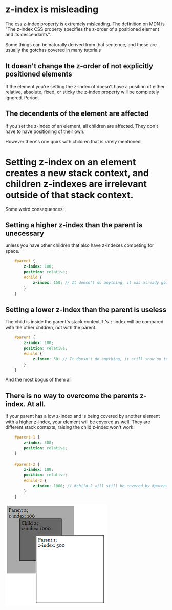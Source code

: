 z-index is misleading
=====================

The css z-index property is extremely misleading. The definition on MDN is
"The z-index CSS property specifies the z-order of a positioned element and its descendants".

Some things can be naturally derived from that sentence, and these are usually the gotchas covered in many tutorials

It doesn't change the z-order of not explicitly positioned elements
-------------------------------------------------------------------

If the element you're setting the z-index of doesn't have a position of either relative, absolute, fixed, or sticky
the z-index property will be completely ignored. Period.

The decendents of the element are affected
------------------------------------------

If you set the z-index of an element, all children are affected. They don't have to have positioning of their own.

However there's one quirk with children that is rarely mentioned

Setting z-index on an element creates a new stack context, and children z-indexes are irrelevant outside of that stack context.
===============================================================================================================================

Some weird consequences:

Setting a higher z-index than the parent is unecessary
------------------------------------------------------

unless you have other children that also have z-indexes competing for space.

```scss
    #parent {
        z-index: 100;
        position: relative;
        #child {
            z-index: 150; // It doesn't do anything, it was already going to show on top of parent
        }
    }
```

Setting a lower z-index than the parent is useless
--------------------------------------------------

The child is inside the parent's stack context. It's z-index will be compared with the other children, not with the parent.

```scss
    #parent {
        z-index: 100;
        position: relative;
        #child {
            z-index: 50; // It doesn't do anything, it still show on top of parent
        }
    }
```

And the most bogus of them all

There is no way to overcome the parents z-index. At all.
--------------------------------------------------------

If your parent has a low z-index and is being covered by another element with a higher z-index, your element will be covered as well.
They are different stack contexts, raising the child z-index won't work.

```scss
    #parent-1 {
        z-index: 500;
        position: relative;
    }

    #parent-2 {
        z-index: 100;
        position: relative;
        #child-2 {
            z-index: 1000; // #child-2 will still be covered by #parent-1 and everything inside it.
        }
    }
```

![alt text](/pictures/z-indexes.png "z indexes")